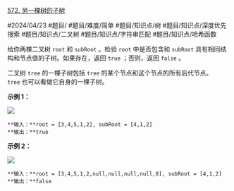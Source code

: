 [572. 另一棵树的子树](https://leetcode.cn/problems/subtree-of-another-tree/)

#2024/04/23 #题目/ #题目/难度/简单 #题目/知识点/树 #题目/知识点/深度优先搜索 #题目/知识点/二叉树 #题目/知识点/字符串匹配 #题目/知识点/哈希函数

给你两棵二叉树 `root` 和 `subRoot` 。检验 `root` 中是否包含和 `subRoot` 具有相同结构和节点值的子树。如果存在，返回 `true` ；否则，返回 `false` 。

二叉树 `tree` 的一棵子树包括 `tree` 的某个节点和这个节点的所有后代节点。`tree` 也可以看做它自身的一棵子树。

**示例 1：**

![](https://assets.leetcode.com/uploads/2021/04/28/subtree1-tree.jpg)
```
**输入：**root = [3,4,5,1,2], subRoot = [4,1,2]
**输出：**true
```
**示例 2：**

![](https://assets.leetcode.com/uploads/2021/04/28/subtree2-tree.jpg)
```
**输入：**root = [3,4,5,1,2,null,null,null,null,0], subRoot = [4,1,2]
**输出：**false
```